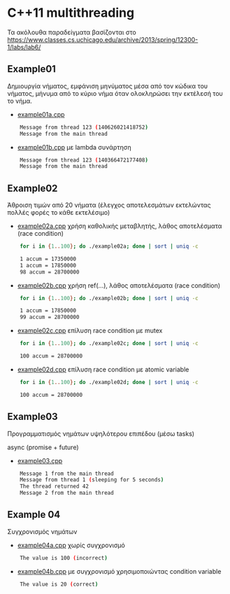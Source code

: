 # C++11 multithreading

Τα ακόλουθα παραδείγματα βασίζονται στο <https://www.classes.cs.uchicago.edu/archive/2013/spring/12300-1/labs/lab6/>

## Example01

Δημιουργία νήματος, εμφάνιση μηνύματος μέσα από τον κώδικα του νήματος, μήνυμα από το κύριο νήμα όταν ολοκληρώσει την εκτέλεσή του το νήμα.

* [example01a.cpp](./example01a.cpp)

```bash
    Message from thread 123 (140626021418752)
    Message from the main thread
```

* [example01b.cpp](./example01b.cpp) με lambda συνάρτηση

```bash
    Message from thread 123 (140366472177408)
    Message from the main thread
```

## Example02

Άθροιση τιμών από 20 νήματα (έλεγχος αποτελεσμάτων εκτελώντας πολλές φορές το κάθε εκτελέσιμο)

* [example02a.cpp](./example02a.cpp) χρήση καθολικής μεταβλητής, λάθος αποτελέσματα (race condition)

```bash
    for i in {1..100}; do ./example02a; done | sort | uniq -c

    1 accum = 17350000
    1 accum = 17850000
    98 accum = 28700000
```

* [example02b.cpp](./example02b.cpp) χρήση ref(...), λάθος αποτελέσματα (race condition)

```bash
    for i in {1..100}; do ./example02b; done | sort | uniq -c

    1 accum = 17850000
    99 accum = 28700000
```

* [example02c.cpp](./example02c.cpp) επίλυση race condition με mutex

```bash
    for i in {1..100}; do ./example02c; done | sort | uniq -c

    100 accum = 28700000
```

* [example02d.cpp](./example02d.cpp) επίλυση race condition με atomic variable

```bash
    for i in {1..100}; do ./example02d; done | sort | uniq -c

    100 accum = 28700000
```

## Example03

Προγραμματισμός νημάτων υψηλότερου επιπέδου (μέσω tasks)

async (promise + future)

* [example03.cpp](./example03.cpp)

```bash
    Message 1 from the main thread
    Message from thread 1 (sleeping for 5 seconds)
    The thread returned 42
    Message 2 from the main thread
```

## Example 04

Συγχρονισμός νημάτων

* [example04a.cpp](./example04a.cpp) χωρίς συγχρονισμό

```bash
    The value is 100 (incorrect)
```

* [example04b.cpp](./example04b.cpp) με συγχρονισμό χρησιμοποιώντας condition variable

```bash
    The value is 20 (correct)
```
